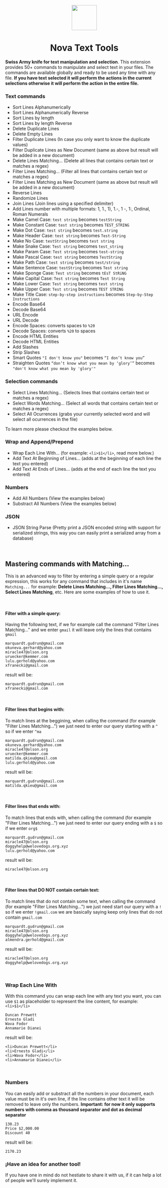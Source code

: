 <p align="center">
<img src="https://i.ibb.co/4j2qmM5/extension.png" width="80" height="80">
</p>
<h1 align="center">Nova Text Tools</h1>

**Swiss Army knife for text manipulation and selection**. This extension provides 50+ commands to manipulate and select text in your files. The commands are available globally and ready to be used any time with any file. **If you have text selected it will perform the actions in the current selections otherwise it will perform the action in the entire file.**

### Text commands

-  Sort Lines Alphanumerically
-  Sort Lines Alphanumerically Reverse
-  Sort Lines by length
-  Sort Lines by length Reverse
-  Delete Duplicate Lines
-  Delete Empty Lines
-  Filter Duplicate Lines (In case you only want to know the duplicate values)
-  Filter Duplicate Lines as New Document (same as above but result will be added in a new document)
-  Delete Lines Matching... (Delete all lines that contains certain text or matches a regex)
-  Filter Lines Matching...  (Filter all lines that contains certain text or matches a regex)
-  Filter Lines Matching as New Document (same as above but result will be added in a new document)
-  Reverse Lines
-  Randomize Lines
-  Join Lines (Join lines using a specified delimiter)
-  Add Lines number with multiple formats: 1, 1., 1), 1.-, 1 -, 1:, Ordinal, Roman Numerals
-  Make Camel Case: `test string` becomes `testString`
-  Make Constant Case: `test string` becomes `TEST_STRING`
-  Make Dot Case: `test string` becomes `test.string`
-  Make Header Case: `test string` becomes `Test-String`
-  Make No Case: `testString` becomes `test string`
-  Make Snake Case: `Test string` becomes `test_string`
-  Make Param Case: `Test string` becomes `test-string`
-  Make Pascal Case: `test string` becomes `TestString`
-  Make Path Case: `test string` becomes `test/string`
-  Make Sentence Case: `testString` becomes `Test string`
-  Make Sponge Case: `Test string` becomes `tEsT StRiNG`
-  Make Capital Case: `Test string` becomes `Test String`
-  Make Lower Case: `Test string` becomes `test string`
-  Make Upper Case: `Test string` becomes `TEST STRING`
-  Make Title Case: `step-by-step instructions` becomes `Step-by-Step Instructions`
-  Encode Base64
-  Decode Base64
-  URL Encode
-  URL Decode
-  Encode Spaces: converts spaces to `%20`
-  Decode Spaces: converts `%20` to spaces
-  Encode HTML Entities
-  Decode HTML Entities
-  Add Slashes
-  Strip Slashes
-  Smart Quotes `"I don't know you"` becomes `“I don’t know you”`
-  Straighten Quotes `“don’t know what you mean by ‘glory’”` becomes `"don't know what you mean by 'glory'"`

### Selection commands

-  Select Lines Matching... (Selects lines that contains certain text or matches a regex)
-  Select Words Matching... (Select all words that contains certain text or matches a regex)
-  Select All Ocurrences (grabs your currently selected word and will select all ocurrences in the file)

To learn more please checkout the examples below.

### Wrap and Append/Prepend

-  Wrap Each Line With... (for example: `<li>$1</li>`, read more below.)
-  Add Text At Beginning of Lines... (adds at the beginning of each line the text you entered)
-  Add Text At Ends of Lines... (adds at the end of each line the text you entered)

### Numbers

-  Add All Numbers (View the examples below)
-  Substract All Numbers (View the examples below)

### JSON
-  JSON String Parse (Pretty print a JSON encoded string with support for serialized strings, this way you can easily print a serialized array from a database)

&nbsp;
&nbsp;

## Mastering commands with Matching...

This is an advanced way to filter by entering a simple query or a regular expression, this works for any command that includes in it's name `Matching...` for example: **Delete Lines Matching..., Filter Lines Matching..., Select Lines Matching**, etc.
Here are some examples of how to use it.

&nbsp;

#### Filter with a simple query:

Having the following text, if we for example call the command "Filter Lines Matching..." and we enter `gmail` it will leave only the lines that contains `gmail`
```
marquardt.gudrun@gmail.com
okuneva.gerhard@yahoo.com
miracle47@olson.org
uruecker@kemmer.com
lulu.gerhold@yahoo.com
xfranecki@gmail.com
```

result will be:

```
marquardt.gudrun@gmail.com
xfranecki@gmail.com
```

&nbsp;

#### Filter lines that begins with:

To match lines at the beggining, when calling the command (for example "Filter Lines Matching...") we just need to enter our query starting with a `^` so if we enter `^ma`

```
marquardt.gudrun@gmail.com
okuneva.gerhard@yahoo.com
miracle47@olson.org
uruecker@kemmer.com
matilda.qkieu@gmail.com
lulu.gerhold@yahoo.com
```

result will be:

```
marquardt.gudrun@gmail.com
matilda.qkieu@gmail.com
```

&nbsp;

#### Filter lines that ends with:

To match lines that ends with, when calling the command (for example "Filter Lines Matching...") we just need to enter our query ending with a `$` so if we enter `org$`

```
marquardt.gudrun@gmail.com
miracle47@olson.org
doggyhelp@welovedogs.org.xyz
lulu.gerhold@yahoo.com
```

result will be:

```
miracle47@olson.org
```

&nbsp;

#### Filter lines that DO NOT contain certain text:

To match lines that do not contain some text, when calling the command (for example "Filter Lines Matching...") we just need start our query with a `!` so if we enter `!gmail.com` we are basically saying keep only lines that do not contain `gmail.com`

```
marquardt.gudrun@gmail.com
miracle47@olson.org
doggyhelp@welovedogs.org.xyz
almendra.gerhold@gmail.com
```

result will be:

```
miracle47@olson.org
doggyhelp@welovedogs.org.xyz
```

&nbsp;

### Wrap Each Line With

With this command you can wrap each line with any text you want, you can use `$1` as placeholder to represent the line content, for example: `<li>$1</li>`

```
Duncan Prewett
Ernesto Gladi
Wava Fodor
Annamarie Dianei
```

result will be:

```
<li>Duncan Prewett</li>
<li>Ernesto Gladi</li>
<li>Wava Fodor</li>
<li>Annamarie Dianei</li>
```


&nbsp;

### Numbers

You can easily add or substract all the numbers in your document, each value must be in it's own line, if the line contains other text it will be removed to leave only the numbers. **Important: for now it only supports numbers with comma as thousand separator and dot as decimal separator**

```
130.23
Price $2,000.00
Discount 40
```

result will be:

```
2170.23
```

### ¡Have an idea for another tool!
If you have one in mind do not hestiate to share it with us, if it can help a lot of people we'll surely implement it.
